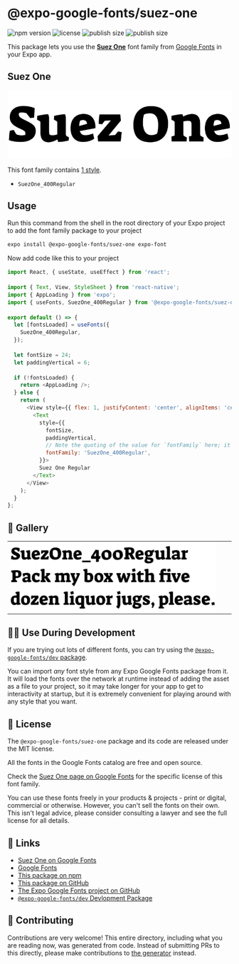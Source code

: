 # @expo-google-fonts/suez-one

![npm version](https://flat.badgen.net/npm/v/@expo-google-fonts/suez-one)
![license](https://flat.badgen.net/github/license/expo/google-fonts)
![publish size](https://flat.badgen.net/packagephobia/install/@expo-google-fonts/suez-one)
![publish size](https://flat.badgen.net/packagephobia/publish/@expo-google-fonts/suez-one)

This package lets you use the [**Suez One**](https://fonts.google.com/specimen/Suez+One) font family from [Google Fonts](https://fonts.google.com/) in your Expo app.

## Suez One

![Suez One](./font-family.png)

This font family contains [1 style](#-gallery).

- `SuezOne_400Regular`

## Usage

Run this command from the shell in the root directory of your Expo project to add the font family package to your project
```sh
expo install @expo-google-fonts/suez-one expo-font
```

Now add code like this to your project
```js
import React, { useState, useEffect } from 'react';

import { Text, View, StyleSheet } from 'react-native';
import { AppLoading } from 'expo';
import { useFonts, SuezOne_400Regular } from '@expo-google-fonts/suez-one';

export default () => {
  let [fontsLoaded] = useFonts({
    SuezOne_400Regular,
  });

  let fontSize = 24;
  let paddingVertical = 6;

  if (!fontsLoaded) {
    return <AppLoading />;
  } else {
    return (
      <View style={{ flex: 1, justifyContent: 'center', alignItems: 'center' }}>
        <Text
          style={{
            fontSize,
            paddingVertical,
            // Note the quoting of the value for `fontFamily` here; it expects a string!
            fontFamily: 'SuezOne_400Regular',
          }}>
          Suez One Regular
        </Text>
      </View>
    );
  }
};

```

## 🔡 Gallery


||||
|-|-|-|
|![SuezOne_400Regular](./SuezOne_400Regular.ttf.png)||||


## 👩‍💻 Use During Development

If you are trying out lots of different fonts, you can try using the [`@expo-google-fonts/dev` package](https://github.com/expo/google-fonts/tree/master/font-packages/dev#readme).

You can import *any* font style from any Expo Google Fonts package from it. It will load the fonts
over the network at runtime instead of adding the asset as a file to your project, so it may take longer
for your app to get to interactivity at startup, but it is extremely convenient
for playing around with any style that you want.

## 📖 License

The `@expo-google-fonts/suez-one` package and its code are released under the MIT license.

All the fonts in the Google Fonts catalog are free and open source.

Check the [Suez One page on Google Fonts](https://fonts.google.com/specimen/Suez+One) for the specific license of this font family.

You can use these fonts freely in your products & projects - print or digital, commercial or otherwise. However, you can't sell the fonts on their own. This isn't legal advice, please consider consulting a lawyer and see the full license for all details.

## 🔗 Links

- [Suez One on Google Fonts](https://fonts.google.com/specimen/Suez+One)
- [Google Fonts](https://fonts.google.com/)
- [This package on npm](https://www.npmjs.com/package/@expo-google-fonts/suez-one)
- [This package on GitHub](https://github.com/expo/google-fonts/tree/master/font-packages/suez-one)
- [The Expo Google Fonts project on GitHub](https://github.com/expo/google-fonts)
- [`@expo-google-fonts/dev` Devlopment Package](https://github.com/expo/google-fonts/tree/master/font-packages/dev)

## 🤝 Contributing

Contributions are very welcome! This entire directory, including what you are reading now, was generated from code. Instead of submitting PRs to this directly, please make contributions to [the generator](https://github.com/expo/google-fonts/tree/master/packages/generator) instead.
